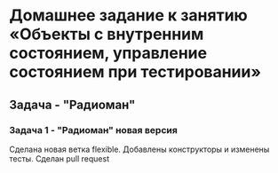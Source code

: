 # Домашнее задание к занятию «Объекты с внутренним состоянием, управление состоянием при тестировании»
## Задача - "Радиоман"


### Задача 1 - "Радиоман" новая версия

Сделана новая ветка flexible.
Добавлены конструкторы и изменены тесты. Cделан pull request


